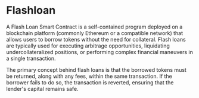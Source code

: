 # Flashloan
A Flash Loan Smart Contract is a self-contained
program deployed on a blockchain platform (commonly Ethereum or a compatible network) 
that allows users to borrow tokens without the need 
for collateral. Flash loans are typically used for
executing arbitrage opportunities, liquidating undercollateralized
positions, or performing complex financial maneuvers in a single transaction.

The primary concept behind flash loans is that 
the borrowed tokens must be returned, along with any 
fees, within the same transaction. If the borrower
fails to do so, the transaction is reverted, 
ensuring that the lender's capital remains safe.
